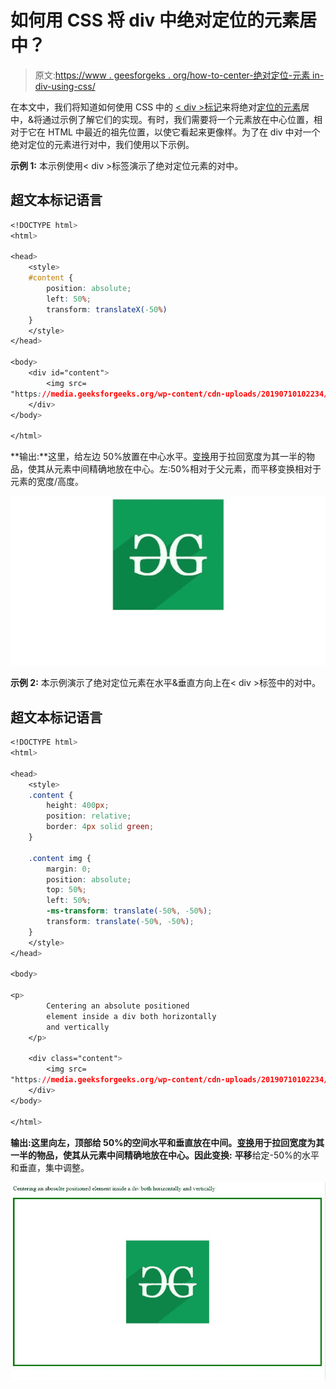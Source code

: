 # 如何用 CSS 将 div 中绝对定位的元素居中？

> 原文:[https://www . geesforgeks . org/how-to-center-绝对定位-元素 in-div-using-css/](https://www.geeksforgeeks.org/how-to-center-absolutely-positioned-element-in-div-using-css/)

在本文中，我们将知道如何使用 CSS 中的 [< div >标记](https://www.geeksforgeeks.org/div-tag-html/)来将绝对[定位的元素](https://www.geeksforgeeks.org/css-positioning-elements/)居中，&将通过示例了解它们的实现。有时，我们需要将一个元素放在中心位置，相对于它在 HTML 中最近的祖先位置，以使它看起来更像样。为了在 div 中对一个绝对定位的元素进行对中，我们使用以下示例。

**示例 1:** 本示例使用< div >标签演示了绝对定位元素的对中。

## 超文本标记语言

```css
<!DOCTYPE html>
<html>

<head>
    <style>
    #content {
        position: absolute;
        left: 50%;
        transform: translateX(-50%)
    }
    </style>
</head>

<body>
    <div id="content">
        <img src=
"https://media.geeksforgeeks.org/wp-content/cdn-uploads/20190710102234/download3.png" />
    </div>
</body>

</html>
```

**输出:**这里，给左边 50%放置在中心水平。[变换](https://www.geeksforgeeks.org/css-transform-property/)用于拉回宽度为其一半的物品，使其从元素中间精确地放在中心。左:50%相对于父元素，而平移变换相对于元素的宽度/高度。

![](img/dd2532d8a9536dd6d1228b914fd04099.png)

**示例 2:** 本示例演示了绝对定位元素在水平&垂直方向上在< div >标签中的对中。

## 超文本标记语言

```css
<!DOCTYPE html>
<html>

<head>
    <style>
    .content {
        height: 400px;
        position: relative;
        border: 4px solid green;
    }

    .content img {
        margin: 0;
        position: absolute;
        top: 50%;
        left: 50%;
        -ms-transform: translate(-50%, -50%);
        transform: translate(-50%, -50%);
    }
    </style>
</head>

<body>

<p>
        Centering an absolute positioned
        element inside a div both horizontally
        and vertically
    </p>

    <div class="content">
        <img src=
"https://media.geeksforgeeks.org/wp-content/cdn-uploads/20190710102234/download3.png" />
    </div>
</body>

</html>
```

**输出:**这里向左，顶部给 50%的空间水平和垂直放在中间。[变换](https://www.geeksforgeeks.org/css-transform-property/)用于拉回宽度为其一半的物品，使其从元素中间精确地放在中心。因此**变换:** **平移**给定-50%的水平和垂直，集中调整。

![](img/f5315098509c68bfd533697c119507c1.png)